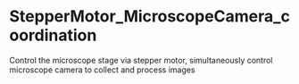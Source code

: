 # StepperMotor_MicroscopeCamera_coordination
Control the microscope stage via stepper motor, simultaneously control microscope camera to collect and process images
